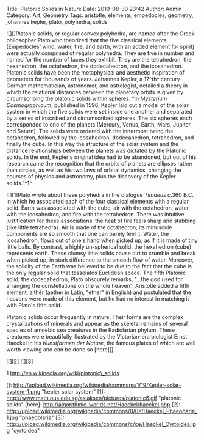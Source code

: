 Title: Platonic Solids in Nature
Date: 2010-08-30 23:42
Author: Admin
Category: Art, Geometry
Tags: aristotle, elements, empedocles, geometry, johannes kepler, plato, polyhedra, solids

![][]Platonic solids, or regular convex polyhedra, are named after the
Greek philosopher Plato who theorized that the five classical elements
(Empedocles' wind, water, fire, and earth, with an added element for
spirit) were actually comprised of regular polyhedra. They are five in
number and named for the number of faces they exhibit. They are the
tetrahedron, the hexahedron, the octahedron, the dodecahedron, and the
icosahedron. Platonic solids have been the metaphysical and aesthetic
inspiration of geometers for thousands of years. Johannes Kepler, a
17^th^ century German mathematician, astronomer, and astrologist,
detailed a theory in which the relational distances between the
planetary orbits is given by circumscribing the platonic solids within
spheres. “In *Mysterium Cosmographicum*, published in 1596, Kepler laid
out a model of the solar system in which the five solids were set inside
one another and separated by a series of inscribed and circumscribed
spheres. The six spheres each corresponded to one of the planets
(Mercury, Venus, Earth, Mars, Jupiter, and Saturn). The solids were
ordered with the innermost being the octahedron, followed by the
icosahedron, dodecahedron, tetrahedron, and finally the cube. In this
way the structure of the solar system and the distance relationships
between the planets was dictated by the Platonic solids. In the end,
Kepler's original idea had to be abandoned, but out of his research came
the recognition that the orbits of planets are ellipses rather than
circles, as well as his two laws of orbital dynamics, changing the
courses of physics and astronomy, plus the discovery of the Kepler
solids.”^1^

![][1]Plato wrote about these polyhedra in the dialogue *Timaeus*
*c*.360 B.C. in which he associated each of the four classical elements
with a regular solid. Earth was associated with the cube, air with the
octahedron, water with the icosahedron, and fire with the tetrahedron.
There was intuitive justification for these associations: the heat of
fire feels sharp and stabbing (like little tetrahedra). Air is made of
the octahedron; its minuscule components are so smooth that one can
barely feel it. Water, the icosahedron, flows out of one's hand when
picked up, as if it is made of tiny little balls. By contrast, a highly
un-spherical solid, the hexahedron (cube) represents earth. These clumsy
little solids cause dirt to crumble and break when picked up, in stark
difference to the smooth flow of water. Moreover, the solidity of the
Earth was believed to be due to the fact that the cube is the only
regular solid that tesselates Euclidean space. The fifth Platonic solid,
the dodecahedron, Plato obscurely remarks, "...the god used for
arranging the constellations on the whole heaven". Aristotle added a
fifth element, aithêr (aether in Latin, "ether" in English) and
postulated that the heavens were made of this element, but he had no
interest in matching it with Plato's fifth solid.

Platonic solids occur frequently in nature. Their forms are the complex
crystalizations of minerals and appear as the skeletal remains of
several species of amoebic sea creatures in the Radiolarian phylum.
These creatures were beautifully illustrated by the Victorian-era
biologist Ernst Haeckel in his *Kunstformen der Nature*, the famous
plates of which are well worth viewing and can be done so [here][].

![][2] ![][3]

1 http://en.wikipedia.org/wiki/platonic\_solids

  []: http://upload.wikimedia.org/wikipedia/commons/1/19/Kepler-solar-system-1.png
    "kepler solar system"
  [1]: http://www.math.nus.edu.sg/aslaksen/pictures/platonic6.gif
    "platonic solids"
  [here]: http://algorithmic-worlds.net/Haeckel/haeckel.php
  [2]: http://upload.wikimedia.org/wikipedia/commons/0/0e/Haeckel_Phaeodaria_1.jpg
    "phaedolaria"
  [3]: http://upload.wikimedia.org/wikipedia/commons/c/ce/Haeckel_Cyrtoidea.jpg
    "cyrtoidea"
